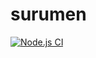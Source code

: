 # surumen
[![Node.js CI](https://github.com/surumen/surumen.com/actions/workflows/deploy.yml/badge.svg?branch=master)](https://github.com/surumen/surumen.com/actions/workflows/deploy.yml)
